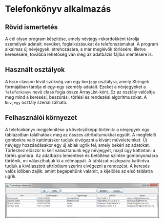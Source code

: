 # Telefonkönyv alkalmazás

## Rövid ismertetés
 
 A cél olyan program készítése, amely névjegy-rekordokként tárolja személyek adatait: nevüket, foglalkozásukat és telefonszámukat.
 A program alkalmas új névjegyek létrehozására, a már meglévők törlésére, illetve keresésére, továbbá lehetőség van még az adatbázis fájlba mentésére is.

## Használt osztályok

A ```Main``` classon kívül szükség van egy ```Nevjegy``` osztályra, amely Stringek formájában tárolja el egy-egy személy adatait.
Ezeket a névjegyeket a ```Telefonkonyv``` nevű class fogja össze ArrayList-ként. Ez az osztály valósítja meg mind a keresési, beszúrási, törlési és rendezési algoritmusokat. A ```Nevjegy``` osztály szerializálható.

## Felhasználói környezet

A telefonkönyv megjelenítése a követezőképp történik: a névjegyek egy táblázatban találhatóak meg az összes attribútumukkal együtt.
A megfelelő gombokra való kattintáskor tudjuk elvégezni a kívánt műveleteinket. Új névjegy hozzáadásakor egy új ablak ugrik fel, amely bekéri az adatokat. Törléshez először ki kell választanunk egy névjegyet, majd úgy kattintani a törlés gombra. Az adatbázis lementése és betöltése szintén gombnyomásra történik, mi választhatjuk ki a célmappát. A táblázat oszlopaira kattintva tudjuk a kiválasztott attribútum szerint elvégezni a rendezést. A keresés valós időben zajlik: amint begépeltünk valamit, a kijelölés az első találatra ugrik.

![Telefonkönyv alkalmazás](telefonkonyv-kep.PNG)
